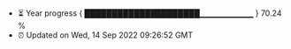 - ⏳ Year progress { █████████████████████▁▁▁▁▁▁▁▁▁ } 70.24 %
- ⏰ Updated on Wed, 14 Sep 2022 09:26:52 GMT

